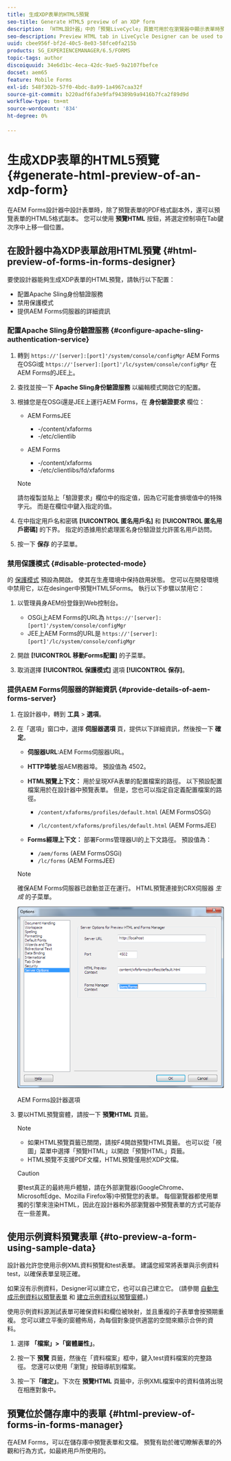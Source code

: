 ```yaml
---
title: 生成XDP表單的HTML5預覽
seo-title: Generate HTML5 preview of an XDP form
description: 「HTML設計器」中的「預覽LiveCycle」頁籤可用於在瀏覽器中顯示表單時預覽表單。
seo-description: Preview HTML tab in LiveCycle Designer can be used to preview forms as they appear in a browser.
uuid: cbee956f-bf2d-40c5-8e03-58fce0fa215b
products: SG_EXPERIENCEMANAGER/6.5/FORMS
topic-tags: author
discoiquuid: 34e6d1bc-4eca-42dc-9ae5-9a2107fbefce
docset: aem65
feature: Mobile Forms
exl-id: 548f302b-57f0-4bdc-8a99-1a4967caa32f
source-git-commit: b220adf6fa3e9faf94389b9a9416b7fca2f89d9d
workflow-type: tm+mt
source-wordcount: '834'
ht-degree: 0%

---
```


# 生成XDP表單的HTML5預覽{#generate-html-preview-of-an-xdp-form}

在AEM Forms設計器中設計表單時，除了預覽表單的PDF格式副本外，還可以預覽表單的HTML5格式副本。 您可以使用 **預覽HTML** 按鈕，將選定控制項在Tab鍵次序中上移一個位置。

## 在設計器中為XDP表單啟用HTML預覽 {#html-preview-of-forms-in-forms-designer}

要使設計器能夠生成XDP表單的HTML預覽，請執行以下配置：

* 配置Apache Sling身份驗證服務
* 禁用保護模式
* 提供AEM Forms伺服器的詳細資訊

### 配置Apache Sling身份驗證服務 {#configure-apache-sling-authentication-service}

1. 轉到 `https://'[server]:[port]'/system/console/configMgr` AEM Forms在OSGi或
   `https://'[server]:[port]'/lc/system/console/configMgr` 在AEM Forms的JEE上。
1. 查找並按一下 **Apache Sling身份驗證服務** 以編輯模式開啟它的配置。

1. 根據您是在OSGi還是JEE上運行AEM Forms，在 **身份驗證要求** 欄位：

   * AEM FormsJEE

      * -/content/xfaforms
      * -/etc/clientlib
   * AEM Forms

      * -/content/xfaforms
      * -/etc/clientlibs/fd/xfaforms

   >[!NOTE]
   >
   >請勿複製並貼上「驗證要求」欄位中的指定值，因為它可能會損壞值中的特殊字元。 而是在欄位中鍵入指定的值。

1. 在中指定用戶名和密碼 **[!UICONTROL 匿名用戶名]** 和 **[!UICONTROL 匿名用戶密碼]** 的下界。 指定的憑據用於處理匿名身份驗證並允許匿名用戶訪問。
1. 按一下 **保存** 的子菜單。

### 禁用保護模式 {#disable-protected-mode}

的 [保護模式](../../forms/using/get-xdp-pdf-documents-aem.md) 預設為開啟。 使其在生產環境中保持啟用狀態。 您可以在開發環境中禁用它，以在desinger中預覽HTML5Forms。 執行以下步驟以禁用它：

1. 以管理員身AEM份登錄到Web控制台。

   * OSGi上AEM Forms的URL為 `https://'[server]:[port]'/system/console/configMgr`
   * JEE上AEM Forms的URL是 `https://'[server]:[port]'/lc/system/console/configMgr`

1. 開啟 **[!UICONTROL 移動Forms配置]** 的子菜單。
1. 取消選擇 **[!UICONTROL 保護模式]** 選項 **[!UICONTROL 保存]**。

### 提供AEM Forms伺服器的詳細資訊 {#provide-details-of-aem-forms-server}

1. 在設計器中，轉到 **工具** > **選項**。
1. 在「選項」窗口中，選擇 **伺服器選項** 頁，提供以下詳細資訊，然後按一下 **確定**。

   * **伺服器URL**:AEM Forms伺服器URL。

   * **HTTP埠號**:服AEM務器埠。 預設值為 4502。
   * **HTML預覽上下文：** 用於呈現XFA表單的配置檔案的路徑。 以下預設配置檔案用於在設計器中預覽表單。 但是，您也可以指定自定義配置檔案的路徑。

      * `/content/xfaforms/profiles/default.html` (AEM FormsOSGi)

      * `/lc/content/xfaforms/profiles/default.html` (AEM FormsJEE)
   * **Forms經理上下文：** 部署Forms管理器UI的上下文路徑。 預設值為：

      * `/aem/forms` (AEM FormsOSGi)
      * `/lc/forms` (AEM FormsJEE)

   >[!NOTE]
   >
   >確保AEM Forms伺服器已啟動並正在運行。 HTML預覽連接到CRX伺服器 *生成* 的子菜單。

   ![AEM Forms設計器選項 ](assets/server_options.png)

   AEM Forms設計器選項

1. 要以HTML預覽窗體，請按一下 **預覽HTML** 頁籤。

   >[!NOTE]
   >
   >
   >
   >
   >    * 如果HTML預覽頁籤已關閉，請按F4開啟預覽HTML頁籤。 也可以從「視圖」菜單中選擇「預覽HTML」以開啟「預覽HTML」頁籤。
   >    * HTML預覽不支援PDF文檔，HTML預覽僅用於XDP文檔。


   >[!CAUTION]
   >
   >要test真正的最終用戶體驗，請在外部瀏覽器(GoogleChrome、MicrosoftEdge、Mozilla Firefox等)中預覽您的表單。 每個瀏覽器都使用單獨的引擎來渲染HTML，因此在設計器和外部瀏覽器中預覽表單的方式可能存在一些差異。

## 使用示例資料預覽表單 {#to-preview-a-form-using-sample-data}

設計器允許您使用示例XML資料預覽和test表單。 建議您經常將表單與示例資料test，以確保表單呈現正確。

如果沒有示例資料，Designer可以建立它，也可以自己建立它。 (請參閱 [自動生成示例資料以預覽表單](https://help.adobe.com/en_US/AEMForms/6.1/DesignerHelp/WS107c29ade9134a2c136ae6f212a1f379c94-8000.2.html#WS92d06802c76abadb-728f46ac129b395660c-7efe.2) 和 [建立示例資料以預覽窗體](https://help.adobe.com/en_US/AEMForms/6.1/DesignerHelp/WS107c29ade9134a2c136ae6f212a1f379c94-8000.2.html#WS92d06802c76abadb-728f46ac129b395660c-7eff.2)。)

使用示例資料源測試表單可確保資料和欄位被映射，並且重複的子表單會按預期重複。 您可以建立平衡的窗體佈局，為每個對象提供適當的空間來顯示合併的資料。

1. 選擇 **「檔案」>「窗體屬性」**。

1. 按一下 **預覽** 頁籤，然後在「資料檔案」框中，鍵入test資料檔案的完整路徑。 您還可以使用「瀏覽」按鈕導航到檔案。

1. 按一下&#x200B;**「確定」**。下次在 **預覽HTML** 頁籤中，示例XML檔案中的資料值將出現在相應對象中。

## 預覽位於儲存庫中的表單 {#html-preview-of-forms-in-forms-manager}

在AEM Forms，可以在儲存庫中預覽表單和文檔。 預覽有助於確切瞭解表單的外觀和行為方式，如最終用戶所使用的。
